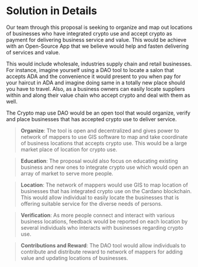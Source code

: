 # Solution in Details

Our team through this proposal is seeking to organize and map out locations of businesses who have integrated crypto use and accept crypto as payment for delivering business service and value. This would be achieve with an Open-Source App that we believe would help and fasten delivering of services and value. 

This would include wholesale, industries supply chain and retail businesses. For instance, imagine yourself using a DAO tool to locate a salon that accepts ADA and the convenience it would present to you when pay for your haircut in ADA and imagine doing same in a totally new place should you have to travel. Also, as a business owners can easily locate suppliers within and along their value chain who accept crypto and deal with them as well. 

The Crypto map use DAO would be an open tool that would organize, verify and place businesses that has accepted crypto use to deliver service. 

> **Organize**: The tool is open and decentralized and gives power to network of mappers to use GIS software to map and take coordinate of business locations that accepts crypto use. This would be a large market place of location for crypto use. 

> **Education**: The proposal would also focus on educating existing business and new ones to integrate crypto use which would open an array of market to serve more people. 

> **Location**: The network of mappers would use GIS to map location of businesses that has integrated crypto use on the Cardano blockchain. This would allow individual to easily locate the businesses that is offering suitable service for the diverse needs of persons.

> **Verification**: As more people connect and interact with various business locations, feedback would be reported on each location by several individuals who interacts with businesses regarding crypto use.

> **Contributions and Reward**: The DAO tool would allow individuals to contribute and distribute reward to network of mappers for adding value and updating locations of businesses. 